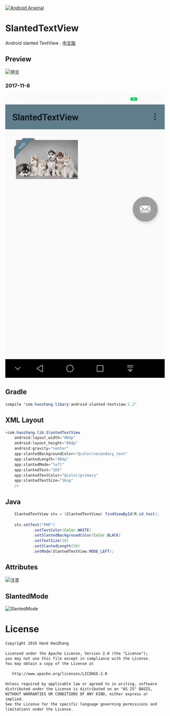 [![Android Arsenal](https://img.shields.io/badge/Android%20Arsenal-SlantedTextView-green.svg?style=true)](https://android-arsenal.com/details/1/3816)
# SlantedTextView
Android slanted TextView . [中文版](https://github.com/HeZaiJin/SlantedTextView/blob/master/README-cn.md)
## Preview
![预览](https://github.com/HeZaiJin/SlantedTextView/blob/master/screen_shot/screenshot.png)
### 2017-11-8
![newTag](https://github.com/xieyangxuejun/SlantedTextView/blob/master/screen_shot/QQ20171107-0.jpg)
## Gradle
```java
compile 'com.haozhang.libary:android-slanted-textview:1.2'
```
## XML Layout
```java
<com.haozhang.lib.SlantedTextView
    android:layout_width="80dp"
    android:layout_height="80dp"
    android:gravity="center"
    app:slantedBackgroundColor="@color/secondary_text"
    app:slantedLength="40dp"
    app:slantedMode="left"
    app:slantedText="IOS"
    app:slantedTextColor="@color/primary"
    app:slantedTextSize="16sp"
    />
```
## Java
```java
    SlantedTextView stv = (SlantedTextView) findViewById(R.id.test);

    stv.setText("PHP")
            .setTextColor(Color.WHITE)
            .setSlantedBackgroundColor(Color.BLACK)
            .setTextSize(18)
            .setSlantedLength(50)
            .setMode(SlantedTextView.MODE_LEFT);
```
## Attributes
![注意](https://github.com/HeZaiJin/SlantedTextView/blob/master/screen_shot/note.png)
## SlantedMode
![SlantedMode](https://github.com/HeZaiJin/SlantedTextView/blob/master/screen_shot/slanted_mode.png)

# License
```
Copyright 2016 Hand HaoZhang

Licensed under the Apache License, Version 2.0 (the "License");
you may not use this file except in compliance with the License.
You may obtain a copy of the License at

   http://www.apache.org/licenses/LICENSE-2.0

Unless required by applicable law or agreed to in writing, software
distributed under the License is distributed on an "AS IS" BASIS,
WITHOUT WARRANTIES OR CONDITIONS OF ANY KIND, either express or implied.
See the License for the specific language governing permissions and
limitations under the License.
```
